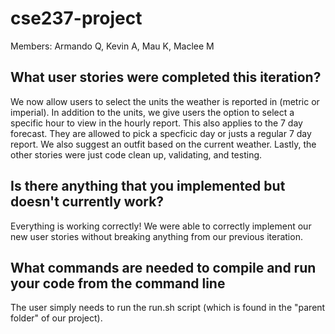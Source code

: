 # cse237-project
Members: Armando Q, Kevin A, Mau K, Maclee M

## What user stories were completed this iteration?

We now allow users to select the units the weather is reported in (metric or imperial). In addition to the units, we give users the option to select a specific hour to view in the hourly report. This also applies to the 7 day forecast. They are allowed to pick a specficic day or justs a regular 7 day report.  We also suggest an outfit based on the current weather. Lastly, the other stories were just code clean up, validating, and testing.

## Is there anything that you implemented but doesn't currently work?

Everything is working correctly! We were able to correctly implement our new user stories without breaking anything from our previous iteration. 

## What commands are needed to compile and run your code from the command line

The user simply needs to run the run.sh script (which is found in the "parent folder" of our project). 
